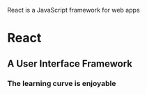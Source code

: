 React is a JavaScript framework for web apps

# React
## A User Interface Framework
### The learning curve is enjoyable
